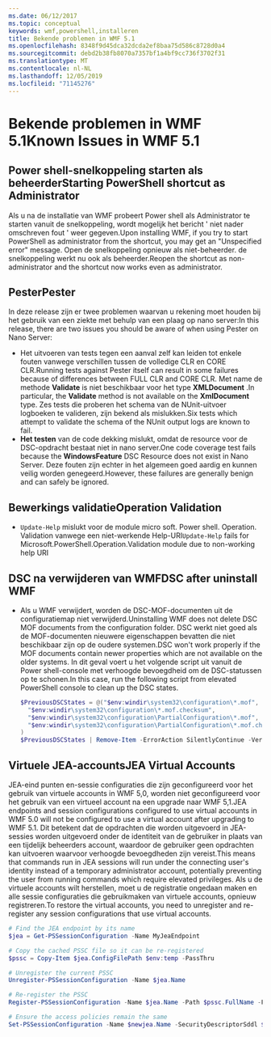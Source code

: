 ```yaml
---
ms.date: 06/12/2017
ms.topic: conceptual
keywords: wmf,powershell,installeren
title: Bekende problemen in WMF 5.1
ms.openlocfilehash: 8348f9d45dca32dcda2ef8baa75d586c8728d0a4
ms.sourcegitcommit: debd2b38fb8070a7357bf1a4bf9cc736f3702f31
ms.translationtype: MT
ms.contentlocale: nl-NL
ms.lasthandoff: 12/05/2019
ms.locfileid: "71145276"
---
```

# <a name="known-issues-in-wmf-51"></a><span data-ttu-id="efb22-103">Bekende problemen in WMF 5.1</span><span class="sxs-lookup"><span data-stu-id="efb22-103">Known Issues in WMF 5.1</span></span>

## <a name="starting-powershell-shortcut-as-administrator"></a><span data-ttu-id="efb22-104">Power shell-snelkoppeling starten als beheerder</span><span class="sxs-lookup"><span data-stu-id="efb22-104">Starting PowerShell shortcut as Administrator</span></span>

<span data-ttu-id="efb22-105">Als u na de installatie van WMF probeert Power shell als Administrator te starten vanuit de snelkoppeling, wordt mogelijk het bericht ' niet nader omschreven fout ' weer gegeven.</span><span class="sxs-lookup"><span data-stu-id="efb22-105">Upon installing WMF, if you try to start PowerShell as administrator from the shortcut, you may get an "Unspecified error" message.</span></span> <span data-ttu-id="efb22-106">Open de snelkoppeling opnieuw als niet-beheerder. de snelkoppeling werkt nu ook als beheerder.</span><span class="sxs-lookup"><span data-stu-id="efb22-106">Reopen the shortcut as non-administrator and the shortcut now works even as administrator.</span></span>

## <a name="pester"></a><span data-ttu-id="efb22-107">Pester</span><span class="sxs-lookup"><span data-stu-id="efb22-107">Pester</span></span>

<span data-ttu-id="efb22-108">In deze release zijn er twee problemen waarvan u rekening moet houden bij het gebruik van een ziekte met behulp van een plaag op nano server:</span><span class="sxs-lookup"><span data-stu-id="efb22-108">In this release, there are two issues you should be aware of when using Pester on Nano Server:</span></span>

- <span data-ttu-id="efb22-109">Het uitvoeren van tests tegen een aanval zelf kan leiden tot enkele fouten vanwege verschillen tussen de volledige CLR en CORE CLR.</span><span class="sxs-lookup"><span data-stu-id="efb22-109">Running tests against Pester itself can result in some failures because of differences between FULL CLR and CORE CLR.</span></span> <span data-ttu-id="efb22-110">Met name de methode **Validate** is niet beschikbaar voor het type **XMLDocument** .</span><span class="sxs-lookup"><span data-stu-id="efb22-110">In particular, the **Validate** method is not available on the **XmlDocument** type.</span></span> <span data-ttu-id="efb22-111">Zes tests die proberen het schema van de NUnit-uitvoer logboeken te valideren, zijn bekend als mislukken.</span><span class="sxs-lookup"><span data-stu-id="efb22-111">Six tests which attempt to validate the schema of the NUnit output logs are known to fail.</span></span>
- <span data-ttu-id="efb22-112">**Het testen** van de code dekking mislukt, omdat de resource voor de DSC-opdracht bestaat niet in nano server.</span><span class="sxs-lookup"><span data-stu-id="efb22-112">One code coverage test fails because the **WindowsFeature** DSC Resource does not exist in Nano Server.</span></span> <span data-ttu-id="efb22-113">Deze fouten zijn echter in het algemeen goed aardig en kunnen veilig worden genegeerd.</span><span class="sxs-lookup"><span data-stu-id="efb22-113">However, these failures are generally benign and can safely be ignored.</span></span>

## <a name="operation-validation"></a><span data-ttu-id="efb22-114">Bewerkings validatie</span><span class="sxs-lookup"><span data-stu-id="efb22-114">Operation Validation</span></span>

- <span data-ttu-id="efb22-115">`Update-Help` mislukt voor de module micro soft. Power shell. Operation. Validation vanwege een niet-werkende Help-URI</span><span class="sxs-lookup"><span data-stu-id="efb22-115">`Update-Help` fails for Microsoft.PowerShell.Operation.Validation module due to non-working help URI</span></span>

## <a name="dsc-after-uninstall-wmf"></a><span data-ttu-id="efb22-116">DSC na verwijderen van WMF</span><span class="sxs-lookup"><span data-stu-id="efb22-116">DSC after uninstall WMF</span></span>

- <span data-ttu-id="efb22-117">Als u WMF verwijdert, worden de DSC-MOF-documenten uit de configuratiemap niet verwijderd.</span><span class="sxs-lookup"><span data-stu-id="efb22-117">Uninstalling WMF does not delete DSC MOF documents from the configuration folder.</span></span> <span data-ttu-id="efb22-118">DSC werkt niet goed als de MOF-documenten nieuwere eigenschappen bevatten die niet beschikbaar zijn op de oudere systemen.</span><span class="sxs-lookup"><span data-stu-id="efb22-118">DSC won't work properly if the MOF documents contain newer properties which are not available on the older systems.</span></span> <span data-ttu-id="efb22-119">In dit geval voert u het volgende script uit vanuit de Power shell-console met verhoogde bevoegdheid om de DSC-statussen op te schonen.</span><span class="sxs-lookup"><span data-stu-id="efb22-119">In this case, run the following script from elevated PowerShell console to clean up the DSC states.</span></span>

  ```powershell
  $PreviousDSCStates = @("$env:windir\system32\configuration\*.mof",
    "$env:windir\system32\configuration\*.mof.checksum",
    "$env:windir\system32\configuration\PartialConfiguration\*.mof",
    "$env:windir\system32\configuration\PartialConfiguration\*.mof.checksum"
  )
  $PreviousDSCStates | Remove-Item -ErrorAction SilentlyContinue -Verbose
  ```

## <a name="jea-virtual-accounts"></a><span data-ttu-id="efb22-120">Virtuele JEA-accounts</span><span class="sxs-lookup"><span data-stu-id="efb22-120">JEA Virtual Accounts</span></span>

<span data-ttu-id="efb22-121">JEA-eind punten en-sessie configuraties die zijn geconfigureerd voor het gebruik van virtuele accounts in WMF 5,0, worden niet geconfigureerd voor het gebruik van een virtueel account na een upgrade naar WMF 5,1.</span><span class="sxs-lookup"><span data-stu-id="efb22-121">JEA endpoints and session configurations configured to use virtual accounts in WMF 5.0 will not be configured to use a virtual account after upgrading to WMF 5.1.</span></span> <span data-ttu-id="efb22-122">Dit betekent dat de opdrachten die worden uitgevoerd in JEA-sessies worden uitgevoerd onder de identiteit van de gebruiker in plaats van een tijdelijk beheerders account, waardoor de gebruiker geen opdrachten kan uitvoeren waarvoor verhoogde bevoegdheden zijn vereist.</span><span class="sxs-lookup"><span data-stu-id="efb22-122">This means that commands run in JEA sessions will run under the connecting user's identity instead of a temporary administrator account, potentially preventing the user from running commands which require elevated privileges.</span></span> <span data-ttu-id="efb22-123">Als u de virtuele accounts wilt herstellen, moet u de registratie ongedaan maken en alle sessie configuraties die gebruikmaken van virtuele accounts, opnieuw registreren.</span><span class="sxs-lookup"><span data-stu-id="efb22-123">To restore the virtual accounts, you need to unregister and re-register any session configurations that use virtual accounts.</span></span>

```powershell
# Find the JEA endpoint by its name
$jea = Get-PSSessionConfiguration -Name MyJeaEndpoint

# Copy the cached PSSC file so it can be re-registered
$pssc = Copy-Item $jea.ConfigFilePath $env:temp -PassThru

# Unregister the current PSSC
Unregister-PSSessionConfiguration -Name $jea.Name

# Re-register the PSSC
Register-PSSessionConfiguration -Name $jea.Name -Path $pssc.FullName -Force

# Ensure the access policies remain the same
Set-PSSessionConfiguration -Name $newjea.Name -SecurityDescriptorSddl $jea.SecurityDescriptorSddl
```